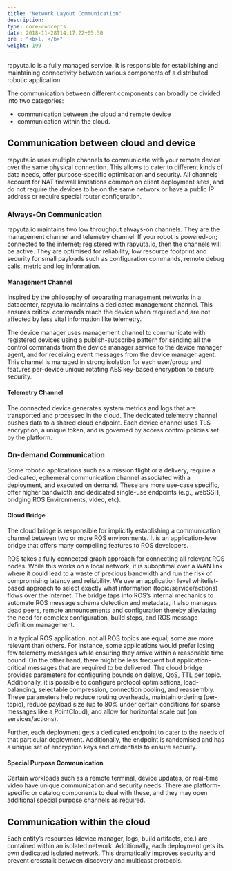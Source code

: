 ```yaml
---
title: "Network Layout Communication"
description:
type: core-concepts
date: 2018-11-28T14:17:22+05:30
pre : "<b>l. </b>"
weight: 199
---
```

rapyuta.io is a fully managed service. It is responsible for establishing and
maintaining connectivity between various components of a distributed
robotic application.

The communication between different components can broadly be divided into two
categories:

* communication between the cloud and remote device
* communication within the cloud.

## Communication between cloud and device
rapyuta.io uses multiple channels to communicate with your remote device over
the same physical connection. This allows to cater to different kinds of data
needs, offer purpose-specific optimisation and security. All channels account
for NAT firewall limitations common on client deployment sites, and do not
require the devices to be on the same network or have a public IP address or
require special router configuration.

### Always-On Communication
rapyuta.io maintains two low throughput always-on channels. They are the management channel and telemetry channel.
If your robot is powered-on; connected to the internet; registered with
rapyuta.io, then the channels will be active. They are optimised for reliability,
low resource footprint and security for small payloads such as configuration
commands, remote debug calls, metric and log information.

#### Management Channel
Inspired by the philosophy of separating management networks in a datacenter,
rapyuta.io maintains a dedicated management channel. This ensures critical
commands reach the device when required and are not affected by less vital
information like telemetry.

The device manager uses management channel to communicate with registered
devices using a publish-subscribe pattern for sending all the control commands
from the device manager service to the device manager agent, and for receiving event
messages from the device manager agent. This channel is managed in strong
isolation for each user/group and features per-device unique rotating AES
key-based encryption to ensure security.

#### Telemetry Channel
The connected device generates system metrics and logs that are transported
and processed in the cloud. The dedicated telemetry channel pushes data to a
shared cloud endpoint. Each device channel uses TLS encryption, a unique token,
and is governed by access control policies set by the platform.

### On-demand Communication
Some robotic applications such as a mission flight or a delivery, require a
dedicated, ephemeral communication channel associated with a deployment, and
executed on demand. These are more use-case specific, offer higher bandwidth
and dedicated single-use endpoints (e.g., webSSH, bridging ROS Environments, video, etc).

#### Cloud Bridge
The cloud bridge is responsible for implicitly establishing a communication
channel between two or more ROS environments. It is an application-level bridge
that offers many compelling features to ROS developers.

ROS takes a fully connected graph approach for connecting all relevant ROS nodes.
While this works on a local network, it is suboptimal over a WAN link where it
could lead to a waste of precious bandwidth and run the risk of compromising
latency and reliability. We use an application level whitelist-based approach
to select exactly what information (topic/service/actions) flows over the Internet.
The bridge taps into ROS’s internal mechanics to automate ROS message schema
detection and metadata, it also manages dead peers, remote announcements and
configuration thereby alleviating the need for complex configuration, build steps,
and ROS message definition management.

In a typical ROS application, not all ROS topics are equal, some are more
relevant than others. For instance, some applications would prefer losing
few telemetry messages while ensuring they arrive within a reasonable time bound.
On the other hand, there might be less frequent but application-critical messages
that are required to be delivered. The cloud bridge provides parameters for
configuring bounds on delays, QoS, TTL per topic. Additionally, it is possible
to configure protocol optimisations, load-balancing, selectable compression,
connection pooling, and reassembly. These parameters help reduce routing overheads,
maintain ordering (per-topic), reduce payload size (up to 80% under
certain conditions for sparse messages like a PointCloud), and allow
for horizontal scale out (on services/actions).

Further, each deployment gets a dedicated endpoint to cater to the needs of
that particular deployment. Additionally, the endpoint is randomised and has a
unique set of encryption keys and credentials to ensure security.

#### Special Purpose Communication
Certain workloads such as a remote terminal, device updates, or real-time video
have unique communication and security needs. There are platform-specific or
catalog components to deal with these, and they may open additional
special purpose channels as required.

## Communication within the cloud
Each entity’s resources (device manager, logs, build artifacts, etc.) are
contained within an isolated network. Additionally, each deployment gets its
own dedicated isolated network. This dramatically improves security and
prevent crosstalk between discovery and multicast protocols.
